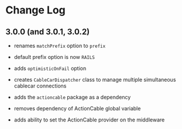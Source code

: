 # Change Log

## 3.0.0 (and 3.0.1, 3.0.2)

- renames `matchPrefix` option to `prefix`
- default prefix option is now `RAILS`
- adds `optimisticOnFail` option
  
- creates `CableCarDispatcher` class to manage multiple simultaneous cablecar connections
- adds the `actioncable` package as a dependency
- removes dependency of ActionCable global variable
- adds ability to set the ActionCable provider on the middleware
